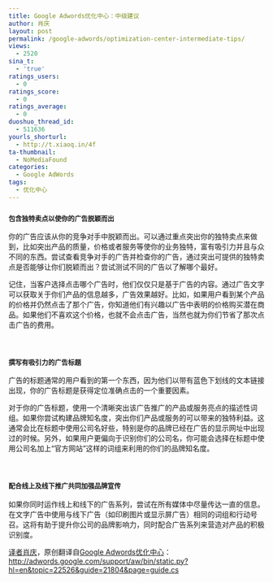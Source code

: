 ```yaml
---
title: Google Adwords优化中心：中级建议
author: 肖庆
layout: post
permalink: /google-adwords/optimization-center-intermediate-tips/
views:
  - 2520
sina_t:
  - 'true'
ratings_users:
  - 0
ratings_score:
  - 0
ratings_average:
  - 0
duoshuo_thread_id:
  - 511636
yourls_shorturl:
  - http://t.xiaoq.in/4f
ta-thumbnail:
  - NoMediaFound
categories:
  - Google AdWords
tags:
  - 优化中心
---
```

### **<span style="font-size: 13px;">包含独特卖点以使你的广告脱颖而出</span>**

<a id="IAT1" name="IAT1"></a>

你的广告应该从你的竞争对手中脱颖而出。可以通过重点突出你的独特卖点来做到，比如突出产品的质量，价格或者服务等使你的业务独特，富有吸引力并且与众不同的东西。尝试查看竞争对手的广告并检查你的广告，通过突出可提供的独特卖点是否能够让你们脱颖而出？尝试测试不同的广告以了解哪个最好。

记住，当客户选择点击哪个广告时，他们仅仅只是基于广告的内容。通过广告文字可以获取关于你们产品的信息越多，广告效果越好。比如，如果用户看到某个产品的价格并仍然点击了那个广告，你知道他们有兴趣以广告中表明的价格购买潜在商品。如果他们不喜欢这个价格，也就不会点击广告，当然也就为你们节省了那次点击广告的费用。

&nbsp;

<div>
  <h3>
    <strong style="font-size: 13px;">撰写有吸引力的广告标题</strong>
  </h3>
  
  <p>
    <a id="IAT2" name="IAT2"></a>广告的标题通常的用户看到的第一个东西，因为他们以带有蓝色下划线的文本链接出现，你的广告标题是获得定位准确点击的一个重要因素。
  </p>
  
  <p>
    对于你的广告标题，使用一个清晰突出该广告推广的产品或服务亮点的描述性词组。如果你尝试构建品牌知名度，突出你们产品或服务的可以带来的独特利益。这通常会比在标题中使用公司名好些，特别是你的品牌已经在广告的显示网址中出现过的时候。另外，如果用户更偏向于识别你们的公司名，你可能会选择在标题中使用公司名加上“官方网站”这样的词组来利用的你们的品牌知名度。
  </p>
  
  <p>
    &nbsp;
  </p>
</div>

<div>
  <h3>
    <span style="font-size: 13px;">配合线上及线下推广共同加强品牌宣传</span>
  </h3>
  
  <p>
    <a id="IAT4" name="IAT4"></a>如果你同时运作线上和线下的广告系列，尝试在所有媒体中尽量传达一直的信息。在文字广告中使用与线下广告（如印刷图片或显示屏广告）相同的词组和行动号召。这将有助于提升你公司的品牌影响力，同时配合广告系列来营造对产品的积极识别度。
  </p>
  
  <p>
    <span class='wp_keywordlink'><a href="http://www.yeezhe.com/" title="译者" target="_blank">译者</a></span><span class='wp_keywordlink'><a href="http://blog.xiaoq.in/" title="肖庆" target="_blank">肖庆</a></span>，原创翻译自<span class='wp_keywordlink'><a href="http://blog.xiaoq.in/google-adwords/" title="Google Adwords" target="_blank">Google Adwords</a></span><span class='wp_keywordlink_affiliate'><a href="http://blog.xiaoq.in/tag/%e4%bc%98%e5%8c%96%e4%b8%ad%e5%bf%83/" title="查看优化中心中的全部文章" target="_blank">优化中心</a></span>：<a title="Google Adwords优化中心" href="http://adwords.google.com/support/aw/bin/static.py?hl=en&topic=22526&guide=21804&page=guide.cs" target="_blank">http://adwords.google.com/support/aw/bin/static.py?hl=en&topic=22526&guide=21804&page=guide.cs</a>
  </p>
</div>